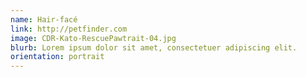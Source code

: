 ```yaml
---
name: Hair-facé
link: http://petfinder.com
image: CDR-Kato-RescuePawtrait-04.jpg
blurb: Lorem ipsum dolor sit amet, consectetuer adipiscing elit.
orientation: portrait
---
```

